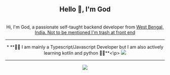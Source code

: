 <div align="center">
    <h2> Hello 👋, I'm God </h2>
    <br>
    Hi, I'm God, a passionate self-taught backend developer from <a href="https://www.google.com/maps/search/?api=1&query=West+Bengal,India">West Bengal, India. Not to be mentioned I'm trash at front end</a>
    <hr>
<body>
<p>* **🥰🥰 I am mainly a Typescript/Javascript Developer but I am also actively learning kotlin and python 🥰🥰**<\p>
</body>
    <img src="https://github-readme-stats.vercel.app/api?username=IamGoDsoIamBest&show_icons=true&theme=tokyonight&hide_border=true">

---

<img src="https://github-readme-stats.vercel.app/api/top-langs/?username=IamGoDsoIamBest&theme=tokyonight">
</div>
